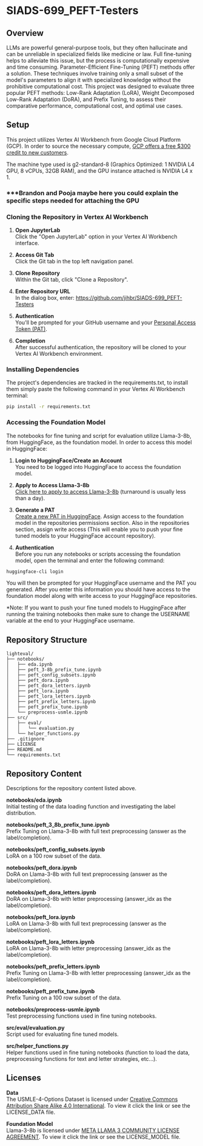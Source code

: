 # SIADS-699_PEFT-Testers

## Overview
LLMs are powerful general-purpose tools, but they often hallucinate and can be unreliable in specialized fields like medicine or law. Full fine-tuning helps to alleviate this issue, but the process is computationally expensive and time consuming. Parameter-Efficient Fine-Tuning (PEFT) methods offer a solution. These techniques involve training only a small subset of the model's parameters to align it with specialized knowledge without the prohibitive computational cost. This project was designed to evaluate three popular PEFT methods: Low-Rank Adaptation (LoRA), Weight Decomposed Low-Rank Adaptation (DoRA), and Prefix Tuning, to assess their comparative performance, computational cost, and optimal use cases.

## Setup
This project utilizes Vertex AI Workbench from Google Cloud Platform (GCP). In order to source the necessary compute, [GCP offers a free $300 credit to new customers](https://cloud.google.com/free?_gl=1*8qysm5*_ga*MTYzNzQ4MjUwMy4xNzQ4OTA2NDEz*_ga_WH2QY8WWF5*czE3NTM0Nzg3MzQkbzMyJGcxJHQxNzUzNDc4OTczJGo2MCRsMCRoMA..&hl=en).  

The machine type used is g2-standard-8 (Graphics Optimized: 1 NVIDIA L4 GPU, 8 vCPUs, 32GB RAM), and the GPU instance attached is NVIDIA L4 x 1.

### ***Brandon and Pooja maybe here you could explain the specific steps needed for attaching the GPU

### Cloning the Repository in Vertex AI Workbench

1. **Open JupyterLab**  
   Click the "Open JupyterLab" option in your Vertex AI Workbench interface.

2. **Access Git Tab**  
   Click the Git tab in the top left navigation panel.

3. **Clone Repository**  
   Within the Git tab, click "Clone a Repository".

4. **Enter Repository URL**  
   In the dialog box, enter: https://github.com/jihbr/SIADS-699_PEFT-Testers

5. **Authentication**  
You'll be prompted for your GitHub username and your [Personal Access Token (PAT)](https://docs.github.com/en/authentication/keeping-your-account-and-data-secure/managing-your-personal-access-tokens).

7. **Completion**  
After successful authentication, the repository will be cloned to your Vertex AI Workbench environment.

### Installing Dependencies
The project's dependencies are tracked in the requirements.txt, to install them simply paste the following command in your Vertex AI Workbench terminal:

```bash
pip install -r requirements.txt
```
### Accessing the Foundation Model
The notebooks for fine tuning and script for evaluation utilize Llama-3-8b, from HuggingFace, as the foundation model. In order to access this model in HuggingFace:

1. **Login to HuggingFace/Create an Account**  
You need to be logged into HuggingFace to access the foundation model.

2. **Apply to Access Llama-3-8b**  
[Click here to apply to access Llama-3-8b](https://huggingface.co/meta-llama/Meta-Llama-3-8B) (turnaround is usually less than a day).

3. **Generate a PAT**  
[Create a new PAT in HuggingFace](https://huggingface.co/settings/tokens). Assign access to the foundation model in the repositories permissions section. Also in the repositories section, assign write access (This will enable you to push your fine tuned models to your HuggingFace account repository).  

4. **Authentication**  
Before you run any notebooks or scripts accessing the foundation model, open the terminal and enter the following command:  

```bash
huggingface-cli login
```  

You will then be prompted for your HuggingFace username and the PAT you generated. After you enter this information you should have access to the foundation model along with write access to your HuggingFace repositories.  

*Note: If you want to push your fine tuned models to HuggingFace after running the training notebooks then make sure to change the USERNAME variable at the end to your HuggingFace username.  



## Repository Structure
```
lighteval/
├── notebooks/
│   ├── eda.ipynb 
│   ├── peft_3-8b_prefix_tune.ipynb
│   ├── peft_config_subsets.ipynb
│   ├── peft_dora.ipynb
│   ├── peft_dora_letters.ipynb
│   ├── peft_lora.ipynb
│   ├── peft_lora_letters.ipynb
│   ├── peft_prefix_letters.ipynb
│   ├── peft_prefix_tune.ipynb
│   └── preprocess-usmle.ipynb
├── src/
│   ├── eval/
│   │   └── evaluation.py
│   └── helper_functions.py
├── .gitignore
├── LICENSE
├── README.md
└── requirements.txt
```

## Repository Content
Descriptions for the repository content listed above.  

**notebooks/eda.ipynb**  
Initial testing of the data loading function and investigating the label distribution.  

**notebooks/peft_3_8b_prefix_tune.ipynb**   
Prefix Tuning on Llama-3-8b with full text preprocessing (answer as the label/completion).  

**notebooks/peft_config_subsets.ipynb**    
LoRA on a 100 row subset of the data.  

**notebooks/peft_dora.ipynb**  
DoRA on Llama-3-8b with full text preprocessing (answer as the label/completion).  

**notebooks/peft_dora_letters.ipynb**    
DoRA on Llama-3-8b with letter preprocessing (answer_idx as the label/completion).  

**notebooks/peft_lora.ipynb**  
LoRA on Llama-3-8b with full text preprocessing (answer as the label/completion).  

**notebooks/peft_lora_letters.ipynb**  
LoRA on Llama-3-8b with letter preprocessing (answer_idx as the label/completion).  

**notebooks/peft_prefix_letters.ipynb**   
Prefix Tuning on Llama-3-8b with letter preprocessing (answer_idx as the label/completion).  

**notebooks/peft_prefix_tune.ipynb**   
Prefix Tuning on a 100 row subset of the data.  

**notebooks/preprocess-usmle.ipynb**  
Test preprocessing functions used in fine tuning notebooks.  

**src/eval/evaluation.py**   
Script used for evaluating fine tuned models.

**src/helper_functions.py**  
Helper functions used in fine tuning notebooks (function to load the data, preprocessing functions for text and letter strategies, etc...).  

## Licenses  
**Data**  
The USMLE-4-Options Dataset is licensed under [Creative Commons Attribution Share Alike 4.0 International](https://huggingface.co/datasets/choosealicense/licenses/blob/main/markdown/cc-by-sa-4.0.md). To view it click the link or see the LICENSE_DATA file.  

**Foundation Model**  
Llama-3-8b is licensed under [META LLAMA 3 COMMUNITY LICENSE AGREEMENT](https://huggingface.co/meta-llama/Meta-Llama-3-8B/blob/main/LICENSE). To view it click the link or see the LICENSE_MODEL file.



